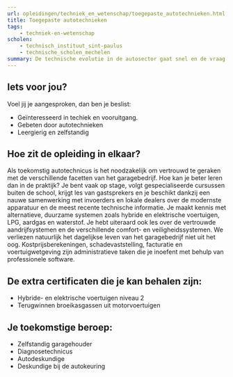 ```yaml
---
url: opleidingen/techniek_en_wetenschap/toegepaste_autotechnieken.html
title: Toegepaste autotechnieken
tags:
    - techniek-en-wetenschap
scholen:
    - technisch_instituut_sint-paulus
    - technische_scholen_mechelen
summary: De technische evolutie in de autosector gaat snel en de vraag naar hooggeschoolde technici is groot. Je specialiseren en net die extra vakkennis in huis halen is beslist een goede zaak. De auto industrie heeft altijd werk voor jonge werknemers die de technologie op de voet volgen.
---
```


## Iets voor jou?

Voel jij je aangesproken, dan ben je beslist:

* Geïnteresseerd in techiek en vooruitgang.
* Gebeten door autotechnieken
* Leergierig en zelfstandig

## Hoe zit de opleiding in elkaar?

Als toekomstig autotechnicus is het noodzakelijk om vertrouwd te geraken met de verschillende facetten van het garagebedrijf. Hoe kan je beter leren dan in de praktijk? Je bent vaak op stage, volgt gespecialiseerde cursussen buiten de school, krijgt les van gastsprekers en je beschikt dankzij een nauwe samenwerking met invoerders en lokale dealers over de modernste apparatuur en de meest recente technische informatie. Je maakt kennis met alternatieve, duurzame systemen zoals hybride en elektrische voertuigen, LPG, aardgas en waterstof. Je hebt uiteraard ook les over de vertrouwde aandrijfsystemen en de verschillende comfort- en veiligheidssystemen. We verliezen natuurlijk het dagelijkse leven van het garagebedrijf niet uit het oog. Kostprijsberekeningen, schadevaststelling, facturatie en voertuigwetgeving zijn administratieve taken die je inoefent met behulp van professionele software.

## De extra certificaten die je kan behalen zijn:

* Hybride- en elektrische voertuigen niveau 2
* Terugwinnen broeikasgassen uit motorvoertuigen

## Je toekomstige beroep:

* Zelfstandig garagehouder
* Diagnosetechnicus
* Autodeskundige
* Deskundige bij de autokeuring